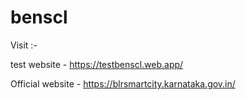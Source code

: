 # benscl

Visit :-

test website - https://testbenscl.web.app/

Official website - https://blrsmartcity.karnataka.gov.in/
